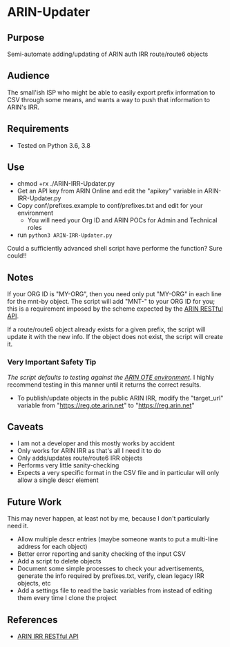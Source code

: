 # ARIN-Updater

## Purpose

Semi-automate adding/updating of ARIN auth IRR route/route6 objects

## Audience

The small'ish ISP who might be able to easily export prefix information to CSV through some means, and wants a way to push that information to ARIN's IRR. 

## Requirements

* Tested on Python 3.6, 3.8

## Use

* chmod +rx ./ARIN-IRR-Updater.py
* Get an API key from ARIN Online and edit the "apikey" variable in ARIN-IRR-Updater.py
* Copy conf/prefixes.example to conf/prefixes.txt and edit for your environment
  * You will need your Org ID and ARIN POCs for Admin and Technical roles
* run ```python3 ARIN-IRR-Updater.py```

Could a sufficiently advanced shell script have performe the function? Sure could!!

## Notes

If your ORG ID is "MY-ORG", then you need only put "MY-ORG" in each line for the mnt-by object. The script will add "MNT-" to your ORG ID for you; this is a requirement imposed by the scheme expected by the [ARIN RESTful API](https://www.arin.net/resources/manage/irr/irr-restful/#creating-a-route-object).

If a route/route6 object already exists for a given prefix, the script will update it with the new info. If the object does not exist, the script will create it.

### Very Important Safety Tip

_The script defaults to testing against the [ARIN OTE environment](https://www.arin.net/reference/tools/testing/?msclkid=f88c8e5aaedd11ec837b672505346c2e)_. I highly recommend testing in this manner until it returns the correct results. 

* To publish/update objects in the public ARIN IRR, modify the "target_url" variable from "https://reg.ote.arin.net" to "https://reg.arin.net"

## Caveats

* I am not a developer and this mostly works by accident
* Only works for ARIN IRR as that's all I need it to do
* Only adds/updates route/route6 IRR objects
* Performs very little sanity-checking
* Expects a very specific format in the CSV file and in particular will only allow a single descr element

## Future Work

This may never happen, at least not by me, because I don't particularly need it.

* Allow multiple descr entries (maybe someone wants to put a multi-line address for each object)
* Better error reporting and sanity checking of the input CSV
* Add a script to delete objects
* Document some simple processes to check your advertisements, generate the info required by prefixes.txt, verify, clean legacy IRR objects, etc
* Add a settings file to read the basic variables from instead of editing them every time I clone the project

## References
* [ARIN IRR RESTful API](https://www.arin.net/resources/manage/irr/irr-restful/)
